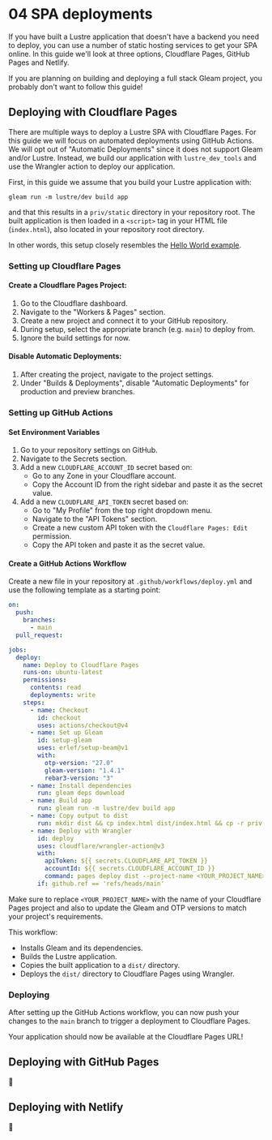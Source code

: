 # 04 SPA deployments

If you have built a Lustre application that doesn't have a backend you need to
deploy, you can use a number of static hosting services to get your SPA online.
In this guide we'll look at three options, Cloudflare Pages, GitHub Pages and Netlify.

If you are planning on building and deploying a full stack Gleam project, you
probably don't want to follow this guide!

## Deploying with Cloudflare Pages

There are multiple ways to deploy a Lustre SPA with Cloudflare Pages. For this guide we will focus on automated deployments using GitHub Actions. We will opt out of "Automatic Deployments" since it does not support Gleam and/or Lustre. Instead, we build our application with `lustre_dev_tools` and use the Wrangler action to deploy our application.

First, in this guide we assume that you build your Lustre application with:

```
gleam run -m lustre/dev build app
```

and that this results in a `priv/static` directory in your repository root. The built application is then loaded in a `<script>` tag in your HTML file (`index.html`), also located in your repository root directory.

In other words, this setup closely resembles the [Hello World example](https://github.com/lustre-labs/lustre/tree/main/examples/01-hello-world).

### Setting up Cloudflare Pages

#### Create a Cloudflare Pages Project:

1. Go to the Cloudflare dashboard.
2. Navigate to the "Workers & Pages" section.
3. Create a new project and connect it to your GitHub repository.
4. During setup, select the appropriate branch (e.g. `main`) to deploy from.
5. Ignore the build settings for now.

#### Disable Automatic Deployments:

1. After creating the project, navigate to the project settings.
2. Under "Builds & Deployments", disable "Automatic Deployments" for production and preview branches.

### Setting up GitHub Actions

#### Set Environment Variables

1. Go to your repository settings on GitHub.
2. Navigate to the Secrets section.
3. Add a new `CLOUDFLARE_ACCOUNT_ID` secret based on:
   - Go to any Zone in your Cloudflare account.
   - Copy the Account ID from the right sidebar and paste it as the secret value.
4. Add a new `CLOUDFLARE_API_TOKEN` secret based on:
   - Go to "My Profile" from the top right dropdown menu.
   - Navigate to the "API Tokens" section.
   - Create a new custom API token with the `Cloudflare Pages: Edit` permission.
   - Copy the API token and paste it as the secret value.

#### Create a GitHub Actions Workflow

Create a new file in your repository at `.github/workflows/deploy.yml` and use the following template as a starting point:

```yaml
on:
  push:
    branches:
      - main
  pull_request:

jobs:
  deploy:
    name: Deploy to Cloudflare Pages
    runs-on: ubuntu-latest
    permissions:
      contents: read
      deployments: write
    steps:
      - name: Checkout
        id: checkout
        uses: actions/checkout@v4
      - name: Set up Gleam
        id: setup-gleam
        uses: erlef/setup-beam@v1
        with:
          otp-version: "27.0"
          gleam-version: "1.4.1"
          rebar3-version: "3"
      - name: Install dependencies
        run: gleam deps download
      - name: Build app
        run: gleam run -m lustre/dev build app
      - name: Copy output to dist
        run: mkdir dist && cp index.html dist/index.html && cp -r priv dist/priv
      - name: Deploy with Wrangler
        id: deploy
        uses: cloudflare/wrangler-action@v3
        with:
          apiToken: ${{ secrets.CLOUDFLARE_API_TOKEN }}
          accountId: ${{ secrets.CLOUDFLARE_ACCOUNT_ID }}
          command: pages deploy dist --project-name <YOUR_PROJECT_NAME>
        if: github.ref == 'refs/heads/main'
```

Make sure to replace `<YOUR_PROJECT_NAME>` with the name of your Cloudflare Pages project and also to update the Gleam and OTP versions to match your project's requirements.

This workflow:

- Installs Gleam and its dependencies.
- Builds the Lustre application.
- Copies the built application to a `dist/` directory.
- Deploys the `dist/` directory to Cloudflare Pages using Wrangler.

### Deploying

After setting up the GitHub Actions workflow, you can now push your changes to the `main` branch to trigger a deployment to Cloudflare Pages.

Your application should now be available at the Cloudflare Pages URL!

## Deploying with GitHub Pages

🚧

## Deploying with Netlify

🚧
